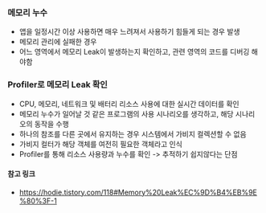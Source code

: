 

### 메모리 누수

- 앱을 일정시간 이상 사용하면 매우 느려져서 사용하기 힘들게 되는 경우 발생
- 메모리 관리에 실패한 경우
- 어느 영역에서 메모리 Leak이 발생하는지 확인하고, 관련 영역의 코드를 디버깅 해야함


### Profiler로 메모리 Leak 확인 

- CPU, 메모리, 네트워크 및 배터리 리소스 사용에 대한 실시간 데이터를 확인
- 메모리 누수가 일어날 것 같은 프로그램의 사용 시나리오를 생각하고, 해당 시나리오의 동작을 수행
- 하나의 참조를 다른 곳에서 유지하는 경우 시스템에서 가비지 컬렉션할 수 없음
- 가비지 컬터가 해당 객체를 여전히 필요한 객체라고 인식 
- Profiler를 통해 리소스 사용량과 누수를 확인 -> 추적하기 쉽지않다는 단점 


#### 참고 링크
- https://hodie.tistory.com/118#Memory%20Leak%EC%9D%B4%EB%9E%80%3F-1